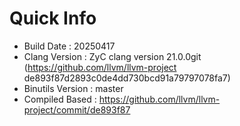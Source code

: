 # Quick Info
* Build Date : 20250417
* Clang Version : ZyC clang version 21.0.0git (https://github.com/llvm/llvm-project de893f87d2893c0de4dd730bcd91a79797078fa7)
* Binutils Version : master
* Compiled Based : https://github.com/llvm/llvm-project/commit/de893f87


